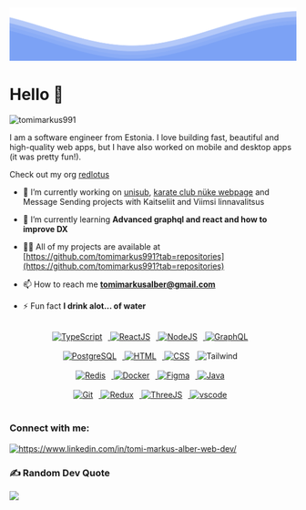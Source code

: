 ![](waves.svg)

<h1 align="left">Hello 👋</h1>

<p align="left"> <img src="https://komarev.com/ghpvc/?username=tomimarkus991&label=Profile%20views&color=4479F0&style=flat" alt="tomimarkus991" /> </p>

I am a software engineer from Estonia. I love building fast, beautiful and high-quality web apps, but I have also worked on mobile and desktop apps (it was pretty fun!).

Check out my org [redlotus](https://github.com/redlotus-io)

- 🔭 I’m currently working on [unisub](https://github.com/tomimarkus991/unisub), [karate club nüke webpage](https://github.com/tomimarkus991/karatekool) and Message Sending projects with Kaitseliit and Viimsi linnavalitsus

- 🌱 I’m currently learning **Advanced graphql and react and how to improve DX**

- 👨‍💻 All of my projects are available at [https://github.com/tomimarkus991?tab=repositories](https://github.com/tomimarkus991?tab=repositories)

- 📫 How to reach me **tomimarkusalber@gmail.com**

- ⚡ Fun fact **I drink alot... of water**

<br/>

<!-- Icons Resources -->
<!-- https://devicon.dev/ -->
<!-- https://cdn.jsdelivr.net/npm/simple-icons@v3/icons/ -->

<!-- Tech START -->

<div align="center">
  <a href="https://www.typescriptlang.org/" target="_blank" rel="noreferrer">
      <img  alt="TypeScript" height="75px" style="padding-right:10px; ;" src="https://cdn.jsdelivr.net/gh/devicons/devicon/icons/typescript/typescript-plain.svg"/>
  </a>
  <a href="https://reactjs.org/" target="_blank" rel="noreferrer">
      <img  alt="ReactJS" height="75px" style="padding-right:10px;" src="https://cdn.jsdelivr.net/gh/devicons/devicon/icons/react/react-original.svg" />
  </a>
  <a href="https://nodejs.org/en/" target="_blank" rel="noreferrer">
      <img  alt="NodeJS" height="75px" style="padding-right:10px;" src="https://cdn.jsdelivr.net/gh/devicons/devicon/icons/nodejs/nodejs-original.svg"/>
  </a>
  <a href="https://www.graphql.com/" target="_blank" rel="noreferrer">
      <img  alt="GraphQL" height="75px" style="padding-right:10px;" src="https://cdn.jsdelivr.net/gh/devicons/devicon/icons/graphql/graphql-plain.svg"/>
  </a>  
</div>
<br/>
<div align="center">
  <a href="https://www.postgresql.org/" target="_blank" rel="noreferrer">
      <img  alt="PostgreSQL" height="75px" style="padding-right:10px;" src="https://cdn.jsdelivr.net/gh/devicons/devicon/icons/postgresql/postgresql-original.svg"/>
  </a>
  <a href="https://developer.mozilla.org/en-US/docs/Web/HTML" target="_blank" rel="noreferrer">
      <img  alt="HTML" height="75px" style="padding-right:10px;" src="https://cdn.jsdelivr.net/gh/devicons/devicon/icons/html5/html5-original.svg"/>
  </a>
  <a href="https://developer.mozilla.org/en-US/docs/Web/CSS" target="_blank" rel="noreferrer">
      <img alt="CSS" height="75px" style="padding-right:10px;" src="https://cdn.jsdelivr.net/gh/devicons/devicon/icons/css3/css3-original.svg"/>
  </a>
<img alt="Tailwind" height="75px" style="padding-right:10px;"  src="https://cdn.jsdelivr.net/gh/devicons/devicon/icons/tailwindcss/tailwindcss-plain.svg" />     
  </div>
<br/>
          
<div align="center">
  <a href="https://redis.io/" target="_blank" rel="noreferrer">
      <img  alt="Redis" height="75px" style="padding-right:10px;" src="https://cdn.jsdelivr.net/gh/devicons/devicon/icons/redis/redis-original-wordmark.svg"/>
  </a>
  <a href="https://www.docker.com/" target="_blank" rel="noreferrer">
      <img  alt="Docker" height="75px" style="padding-right:10px;" src="https://cdn.jsdelivr.net/gh/devicons/devicon/icons/docker/docker-plain-wordmark.svg"/>
  </a>
  <a href="https://www.figma.com/" target="_blank" rel="noreferrer">
      <img  alt="Figma" height="75px" style="padding-right:10px;" src="https://cdn.jsdelivr.net/gh/devicons/devicon/icons/figma/figma-original.svg"/> 
  </a>
    <a href="https://www.java.com/en/" target="_blank" rel="noreferrer">
      <img  alt="Java" height="75px" style="padding-right:10px;" src="https://cdn.jsdelivr.net/gh/devicons/devicon/icons/java/java-original.svg"/>
  </a>  
</div>

<br/>

<div align="center">
  <a href="https://git-scm.com/" target="_blank" rel="noreferrer">
      <img  alt="Git" height="75px" style="padding-right:10px;" src="https://cdn.jsdelivr.net/gh/devicons/devicon/icons/git/git-original.svg"/>
  </a>
  <a href="https://www.figma.com/" target="_blank" rel="noreferrer">
      <img  alt="Redux" height="75px" style="padding-right:10px;" src="https://cdn.jsdelivr.net/gh/devicons/devicon/icons/redux/redux-original.svg"/> 
  </a>
  <a href="https://www.figma.com/" target="_blank" rel="noreferrer">
      <img  alt="ThreeJS" height="75px" style="padding-right:10px;" src="https://cdn.jsdelivr.net/gh/devicons/devicon/icons/threejs/threejs-original.svg"/> 
  </a>
    <a href="https://code.visualstudio.com/" target="_blank" rel="noreferrer">
      <img  alt="vscode" height="75px" style="padding-right:10px;"src="https://cdn.jsdelivr.net/gh/devicons/devicon/icons/vscode/vscode-original.svg"/>
  </a>
</div>

<!-- Tech END -->

<br>

<h3 align="left">Connect with me:</h3>
<a href="https://linkedin.com/in/https://www.linkedin.com/in/tomi-markus-alber-web-dev/" target="blank"><img align="center" src="https://raw.githubusercontent.com/rahuldkjain/github-profile-readme-generator/master/src/images/icons/Social/linked-in-alt.svg" alt="https://www.linkedin.com/in/tomi-markus-alber-web-dev/" height="30" width="40" /></a>

<br>

### ✍️ Random Dev Quote

![](https://quotes-github-readme.vercel.app/api?type=horizontal&theme=dark)
